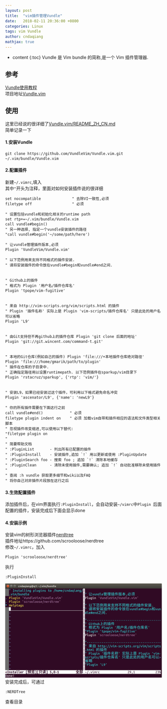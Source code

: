 ```yaml
---
layout: post
title:  "vim插件管理Vundle"
date:   2018-02-11 20:36:00 +0800
categories: Linux
tags: vim Vundle
author: cndaqiang
mathjax: true
---
```

* content
{:toc}
Vundle 是 Vim bundle 的简称,是一个 Vim 插件管理器.





## 参考
[Vundle使用教程](https://steemit.com/cn/@ety001/vundle)<br>
项目地址[Vundle.vim](https://github.com/VundleVim/Vundle.vim)

## 使用
这里已经说的很详细了[Vundle.vim/README_ZH_CN.md](https://github.com/VundleVim/Vundle.vim/blob/master/README_ZH_CN.md)<br>
简单记录一下

#### 1.安装Vundle
```
git clone https://github.com/VundleVim/Vundle.vim.git ~/.vim/bundle/Vundle.vim
```
#### 2.配置插件
新建`~/.vimrc`,填入<br>
其中`"`开头为注释，里面对如何安装插件说的很详细
```
set nocompatible              " 去除VI一致性,必须
filetype off                  " 必须

" 设置包括vundle和初始化相关的runtime path
set rtp+=~/.vim/bundle/Vundle.vim
call vundle#begin()
" 另一种选择, 指定一个vundle安装插件的路径
"call vundle#begin('~/some/path/here')

" 让vundle管理插件版本,必须
Plugin 'VundleVim/Vundle.vim'

" 以下范例用来支持不同格式的插件安装.
" 请将安装插件的命令放在vundle#begin和vundle#end之间.


" Github上的插件
" 格式为 Plugin '用户名/插件仓库名'
Plugin 'tpope/vim-fugitive'


" 来自 http://vim-scripts.org/vim/scripts.html 的插件
" Plugin '插件名称' 实际上是 Plugin 'vim-scripts/插件仓库名' 只是此处的用户名可以省略
Plugin 'L9'


" 由Git支持但不再github上的插件仓库 Plugin 'git clone 后面的地址'
Plugin 'git://git.wincent.com/command-t.git'


" 本地的Git仓库(例如自己的插件) Plugin 'file:///+本地插件仓库绝对路径'
Plugin 'file:///home/gmarik/path/to/plugin'
" 插件在仓库的子目录中.
" 正确指定路径用以设置runtimepath. 以下范例插件在sparkup/vim目录下
Plugin 'rstacruz/sparkup', {'rtp': 'vim/'}


" 安装L9，如果已经安装过这个插件，可利用以下格式避免命名冲突
Plugin 'ascenator/L9', {'name': 'newL9'}

" 你的所有插件需要在下面这行之前
call vundle#end()            " 必须
filetype plugin indent on    " 必须 加载vim自带和插件相应的语法和文件类型相关脚本
" 忽视插件改变缩进,可以使用以下替代:
"filetype plugin on
"
" 简要帮助文档
" :PluginList       - 列出所有已配置的插件
" :PluginInstall    - 安装插件,追加 `!` 用以更新或使用 :PluginUpdate
" :PluginSearch foo - 搜索 foo ; 追加 `!` 清除本地缓存
" :PluginClean      - 清除未使用插件,需要确认; 追加 `!` 自动批准移除未使用插件
"
" 查阅 :h vundle 获取更多细节和wiki以及FAQ
" 将你自己对非插件片段放在这行之后
```
#### 3.生效配置插件
添加插件后，在vim界面执行`:PluginInstall`，会自动安装`~/vimrc`中`Plugin `后面配置的插件，安装完成后下面会显示done

#### 4.安装示例
安装vim的树形浏览器插件[nerdtree](https://github.com/scrooloose/nerdtree)<br>
插件地址https://github.com/scrooloose/nerdtree<br>
修改`~/.vimrc`，加入
```
Plugin 'scrooloose/nerdtree'
```
执行
```
:PluginInstall
```
![](/uploads/2018/02/PluginInstall.png)
安装完成后，可通过
```
:NERDTree
```
查看目录
